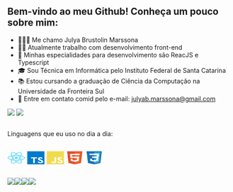 ## Bem-vindo ao meu Github! Conheça um pouco sobre mim:

- 👩🏻‍🦰 Me chamo Julya Brustolin Marssona
- 👩‍💻 Atualmente trabalho com desenvolvimento front-end
- 📃 Minhas especialidades para desenvolvimento são ReacJS e Typescript
- 🎓 Sou Técnica em Informática pelo Instituto Federal de Santa Catarina
- 📚 Estou cursando a graduação de Ciência da Computação na Universidade da Fronteira Sul
- 💬  Entre em contato comid pelo e-mail: julyab.marssona@gmail.com

<div align="space-between">
  <img height="180em" src="https://github-readme-stats.vercel.app/api?username=julyabm&show_icons=true&theme=github_dark&include_all_commits=true&count_private=true&hide_border=tru"/>
  <img height="180em" src="https://github-readme-stats.vercel.app/api/top-langs/?username=julyabm&layout=compact&langs_count=7&theme=github_dark&hide_border=true"/>
</div>
  
  ##
  <span>Linguagens que eu uso no dia a dia:</span>
  <div style="display: inline_block"><br>
    <img align="center" alt="ReactJS" height="30" width="40" src="https://raw.githubusercontent.com/devicons/devicon/master/icons/react/react-original.svg">
    <img align="center" alt="Typescript" height="30" width="40" src="https://raw.githubusercontent.com/devicons/devicon/master/icons/typescript/typescript-plain.svg">
    <img align="center" alt="JavaScript" height="30" width="40" src="https://raw.githubusercontent.com/devicons/devicon/master/icons/javascript/javascript-plain.svg">
    <img align="center" alt="HTML" height="30" width="40" src="https://raw.githubusercontent.com/devicons/devicon/master/icons/html5/html5-original.svg">
    <img align="center" alt="CSS" height="30" width="40" src="https://raw.githubusercontent.com/devicons/devicon/master/icons/css3/css3-original.svg">
</div>

##

<div style="display: flex; flex-direction: row; flex: 1"> 
  <a href = "mailto:contatorafaballerini@gmail.com"><img src="https://img.shields.io/badge/-Gmail-D14836?style=for-the-badge&logo=gmail&logoColor=white" target="_blank"></a>
  <a href="https://instagram.com/rafaballerini" target="_blank"><img src="https://img.shields.io/badge/-Instagram-%23E4405F?style=for-the-badge&logo=instagram&logoColor=white" target="_blank"></a>
 <a href="https://discord.gg/wagxzStdcR" target="_blank"><img src="https://img.shields.io/badge/Discord-7289DA?style=for-the-badge&logo=discord&logoColor=white" target="_blank"></a> 
  <a href="https://www.linkedin.com/in/rafaella-ballerini-45875016a" target="_blank"><img src="https://img.shields.io/badge/-LinkedIn-%230077B5?style=for-the-badge&logo=linkedin&logoColor=white" target="_blank"></a> 
</div>
